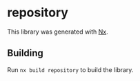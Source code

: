 # repository

This library was generated with [Nx](https://nx.dev).

## Building

Run `nx build repository` to build the library.
